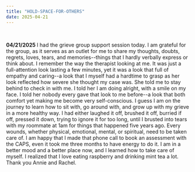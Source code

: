 ```yaml
---
title: "HOLD-SPACE-FOR-OTHERS"
date: 2025-04-21
---
```

<br>

**04/21/2025**
I had the grieve group support session today. I am grateful for the group, as it serves as an outlet for me to share my thoughts, doubts, regrets, loves, tears, and memories--things that I hardly verbally express or think about. I remember the way the therapist looking at me. It was just a full-attention look lasting a few minutes, yet it was a look that full of empathy and caring--a look that I myself had a hardtime to grasp as her look reflected how severe she thought my case was. She told me to stay behind to check in with me. I told her I am doing alright, with a smile on my face. I told her nobody every gave that look to me before--a look that both comfort yet making me become very self-conscious. I guess I am on the journey to learn how to sit with, go around with, and grow up with my grieve in a more healthy way. I had either laughed it off, brushed it off, burried if off, pressed it down, trying to ignore it for too long, until I brusted into tears with my roommate at 1am for things that happened five years ago. Every wounds, whether physical, emotional, mental, or spiritual, need to be taken care of. I am happy that I made that phone call to book an assessment with the CAPS, even it took me three months to have energy to do it. I am in a better mood and a better place now, and I learned how to take care of myself. I realized that I love eating raspberry and drinking mint tea a lot. Thank you Annie and Rachel. 
